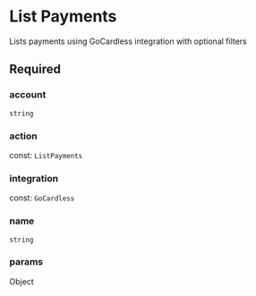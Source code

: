 # List Payments

Lists payments using GoCardless integration with optional filters

## Required

### account

`string`

### action

const: `ListPayments`

### integration

const: `GoCardless`

### name

`string`

### params

Object
